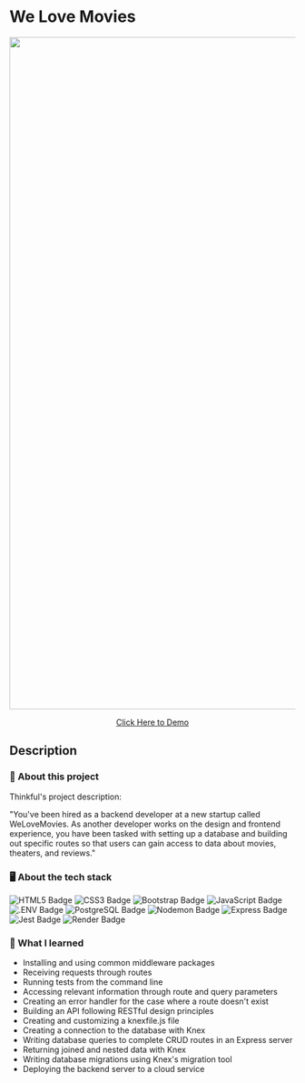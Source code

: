 # We Love Movies

<div align="center">

<img width="1183" alt="WeLoveMovies" src="https://user-images.githubusercontent.com/5871075/210160906-83ef1267-9b1d-47d7-918a-314d61ac6d87.png">

[Click Here to Demo](https://m39-we-love-movies-frontend.onrender.com)

</div>

## Description

### 💼 About this project

Thinkful's project description:

"You've been hired as a backend developer at a new startup called WeLoveMovies. As another developer works on the design and frontend experience, you have been tasked with setting up a database and building out specific routes so that users can gain access to data about movies, theaters, and reviews."

### 🖥 About the tech stack

![HTML5 Badge](https://img.shields.io/badge/HTML5-E34F26?logo=html5&logoColor=fff&style=for-the-badge) ![CSS3 Badge](https://img.shields.io/badge/CSS3-1572B6?logo=css3&logoColor=fff&style=for-the-badge) ![Bootstrap Badge](https://img.shields.io/badge/Bootstrap-7952B3?logo=bootstrap&logoColor=fff&style=for-the-badge) ![JavaScript Badge](https://img.shields.io/badge/JavaScript-F7DF1E?logo=javascript&logoColor=000&style=for-the-badge) ![.ENV Badge](https://img.shields.io/badge/.ENV-ECD53F?logo=dotenv&logoColor=000&style=for-the-badge) ![PostgreSQL Badge](https://img.shields.io/badge/PostgreSQL-4169E1?logo=postgresql&logoColor=fff&style=for-the-badge) ![Nodemon Badge](https://img.shields.io/badge/Nodemon-76D04B?logo=nodemon&logoColor=fff&style=for-the-badge) ![Express Badge](https://img.shields.io/badge/Express-000?logo=express&logoColor=fff&style=for-the-badge) ![Jest Badge](https://img.shields.io/badge/Jest-C21325?logo=jest&logoColor=fff&style=for-the-badge) ![Render Badge](https://img.shields.io/badge/Render-46E3B7?logo=render&logoColor=000&style=for-the-badge)

### 🧠 What I learned

- Installing and using common middleware packages
- Receiving requests through routes
- Running tests from the command line
- Accessing relevant information through route and query parameters
- Creating an error handler for the case where a route doesn't exist
- Building an API following RESTful design principles
- Creating and customizing a knexfile.js file
- Creating a connection to the database with Knex
- Writing database queries to complete CRUD routes in an Express server
- Returning joined and nested data with Knex
- Writing database migrations using Knex's migration tool
- Deploying the backend server to a cloud service
